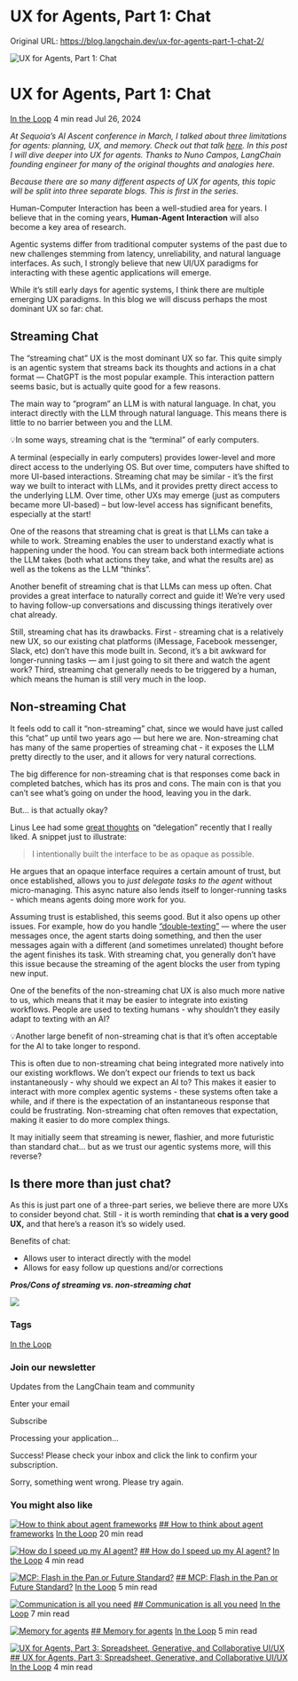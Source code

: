 # UX for Agents, Part 1: Chat

Original URL: https://blog.langchain.dev/ux-for-agents-part-1-chat-2/


![UX for Agents, Part 1: Chat](/content/images/size/w760/format/webp/2024/08/UX-for-agents---chat---updated-title--2-.png)

# UX for Agents, Part 1: Chat

[In the Loop](/tag/in-the-loop/)
4 min read
Jul 26, 2024



*At Sequoia’s AI Ascent conference in March, I talked about three limitations for agents: planning, UX, and memory. Check out that talk* [*here*](https://www.youtube.com/watch?v=pBBe1pk8hf4&ref=blog.langchain.dev)*. In this post I will dive deeper into UX for agents. Thanks to Nuno Campos, LangChain founding engineer for many of the original thoughts and analogies here.* 

*Because there are so many different aspects of UX for agents, this topic will be split into three separate blogs. This is first in the series.*

Human-Computer Interaction has been a well-studied area for years. I believe that in the coming years, **Human-Agent** **Interaction** will also become a key area of research.

Agentic systems differ from traditional computer systems of the past due to new challenges stemming from latency, unreliability, and natural language interfaces. As such, I strongly believe that new UI/UX paradigms for interacting with these agentic applications will emerge.

While it’s still early days for agentic systems, I think there are multiple emerging UX paradigms. In this blog we will discuss perhaps the most dominant UX so far: chat.

## Streaming Chat

The “streaming chat” UX is the most dominant UX so far. This quite simply is an agentic system that streams back its thoughts and actions in a chat format — ChatGPT is the most popular example. This interaction pattern seems basic, but is actually quite good for a few reasons.

The main way to “program” an LLM is with natural language. In chat, you interact directly with the LLM through natural language. This means there is little to no barrier between you and the LLM.

💡In some ways, streaming chat is the “terminal” of early computers. 

A terminal (especially in early computers) provides lower-level and more direct access to the underlying OS. But over time, computers have shifted to more UI-based interactions. Streaming chat may be similar - it’s the first way we built to interact with LLMs, and it provides pretty direct access to the underlying LLM. Over time, other UXs may emerge (just as computers became more UI-based) – but low-level access has significant benefits, especially at the start!

One of the reasons that streaming chat is great is that LLMs can take a while to work. Streaming enables the user to understand exactly what is happening under the hood. You can stream back both intermediate actions the LLM takes (both what actions they take, and what the results are) as well as the tokens as the LLM “thinks”.

Another benefit of streaming chat is that LLMs can mess up often. Chat provides a great interface to naturally correct and guide it! We’re very used to having follow-up conversations and discussing things iteratively over chat already.

Still, streaming chat has its drawbacks. First - streaming chat is a relatively new UX, so our existing chat platforms (iMessage, Facebook messenger, Slack, etc) don’t have this mode built in. Second, it’s a bit awkward for longer-running tasks — am I just going to sit there and watch the agent work? Third, streaming chat generally needs to be triggered by a human, which means the human is still very much in the loop.

## Non-streaming Chat

It feels odd to call it “non-streaming” chat, since we would have just called this “chat” up until two years ago — but here we are. Non-streaming chat has many of the same properties of streaming chat - it exposes the LLM pretty directly to the user, and it allows for very natural corrections.

The big difference for non-streaming chat is that responses come back in completed batches, which has its pros and cons. The main con is that you can’t see what’s going on under the hood, leaving you in the dark.

But… is that actually okay?

Linus Lee had some [great thoughts](https://x.com/thesephist/status/1791292522725023907?ref=blog.langchain.dev) on “delegation” recently that I really liked. A snippet just to illustrate:

> I intentionally built the interface to be as opaque as possible.

He argues that an opaque interface requires a certain amount of trust, but once established, allows you to *just delegate tasks to the agent* without micro-managing. This async nature also lends itself to longer-running tasks - which means agents doing more work for you.

Assuming trust is established, this seems good. But it also opens up other issues. For example, how do you handle [“double-texting”](https://langchain-ai.github.io/langgraph/cloud/how-tos/?ref=blog.langchain.dev#double-texting) — where the user messages once, the agent starts doing something, and then the user messages again with a different (and sometimes unrelated) thought before the agent finishes its task. With streaming chat, you generally don’t have this issue because the streaming of the agent blocks the user from typing new input.

One of the benefits of the non-streaming chat UX is also much more native to us, which means that it may be easier to integrate into existing workflows. People are used to texting humans - why shouldn’t they easily adapt to texting with an AI?

💡Another large benefit of non-streaming chat is that it’s often acceptable for the AI to take longer to respond.

This is often due to non-streaming chat being integrated more natively into our existing workflows. We don’t expect our friends to text us back instantaneously - why should we expect an AI to? This makes it easier to interact with more complex agentic systems - these systems often take a while, and if there is the expectation of an instantaneous response that could be frustrating. Non-streaming chat often removes that expectation, making it easier to do more complex things.

It may initially seem that streaming is newer, flashier, and more futuristic than standard chat… but as we trust our agentic systems more, will this reverse?

## Is there more than just chat?

As this is just part one of a three-part series, we believe there are more UXs to consider beyond chat. Still - it is worth reminding that **chat is a very good UX,** and that here’s a reason it’s so widely used.

Benefits of chat:

* Allows user to interact directly with the model
* Allows for easy follow up questions and/or corrections

***Pros/Cons of streaming vs. non-streaming chat***

![](https://blog.langchain.dev/content/images/2024/07/Screenshot-2024-07-26-at-6.11.42-PM.png)

### Tags

[In the Loop](/tag/in-the-loop/)

### Join our newsletter

Updates from the LangChain team and community

Enter your email

Subscribe

Processing your application...

Success! Please check your inbox and click the link to confirm your subscription.

Sorry, something went wrong. Please try again.




### You might also like

[![How to think about agent frameworks](/content/images/size/w760/format/webp/2025/04/Screenshot-2025-04-20-at-10.19.41-AM.png)](/how-to-think-about-agent-frameworks/)
[## How to think about agent frameworks](/how-to-think-about-agent-frameworks/)
[In the Loop](/tag/in-the-loop/)
20 min read



[![How do I speed up my AI agent?](/content/images/size/w760/format/webp/2025/03/openart-image_zkfUurHZ_1742063594759_raw.jpg)](/how-do-i-speed-up-my-agent/)
[## How do I speed up my AI agent?](/how-do-i-speed-up-my-agent/)
[In the Loop](/tag/in-the-loop/)
4 min read



[![MCP: Flash in the Pan or Future Standard?](https://images.unsplash.com/photo-1620662736427-b8a198f52a4d?crop=entropy&cs=tinysrgb&fit=max&fm=webp&ixid=M3wxMTc3M3wwfDF8c2VhcmNofDd8fGRlYmF0ZXxlbnwwfHx8fDE3NDEzNzcwMzZ8MA&ixlib=rb-4.0.3&q=80&w=760)](/mcp-fad-or-fixture/)
[## MCP: Flash in the Pan or Future Standard?](/mcp-fad-or-fixture/)
[In the Loop](/tag/in-the-loop/)
5 min read



[![Communication is all you need](/content/images/size/w760/format/webp/2024/10/https___replicate.delivery_yhqm_48NVpCrAS8pfVaHsDqTEoZnFJj390IVQsmrJDfn18A6s4eUnA_out-0.webp)](/communication-is-all-you-need/)
[## Communication is all you need](/communication-is-all-you-need/)
[In the Loop](/tag/in-the-loop/)
7 min read



[![Memory for agents](/content/images/size/w760/format/webp/2024/10/Screenshot-2024-10-19-at-9.59.50-AM.png)](/memory-for-agents/)
[## Memory for agents](/memory-for-agents/)
[In the Loop](/tag/in-the-loop/)
5 min read



[![UX for Agents, Part 3: Spreadsheet, Generative, and Collaborative UI/UX](/content/images/size/w760/format/webp/2024/08/UX-for-agents---spreadsheet---part-3.png)](/ux-for-agents-part-3/)
[## UX for Agents, Part 3: Spreadsheet, Generative, and Collaborative UI/UX](/ux-for-agents-part-3/)
[In the Loop](/tag/in-the-loop/)
4 min read






